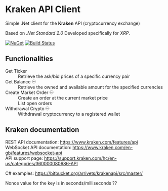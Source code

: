 # Kraken API Client

Simple .Net client for the **Kraken** API (cryptocurrency exchange)  

Based on _.Net Standard 2.0_
Developed specifically for _XRP_.

[![NuGet](https://img.shields.io/nuget/v/Alex75.KrakenApiClient.svg)](https://www.nuget.org/packages/Alex75.KrakenApiClient) [![Build Status](https://alex75.visualstudio.com/Kraken%20API%20Client/_apis/build/status/Build%20and%20publish%20Package%20v0.1?branchName=master)](https://alex75.visualstudio.com/Kraken%20API%20Client/_build/latest?definitionId=18&branchName=master)

## Functionalities

<dl>
  <dt>Get Ticker</dt>
  <dd>Retrieve the ask/bid prices of a specific currency pair</dd>
  <dt>Get Balance <img src="./api key lock.svg" height=12></dt>
  <dd>Retrieve the owned and available amount for the specified currencies</dd>
  <dt>Create Market Order <img src="./api key lock.svg" height=12></dt>
  <dd>Create an order at the current market price</dd>
  <dd>List open orders</dd>
  <dt>Withdrawal Crypto <img src="./api key lock.svg" height=12></dt>
  <dd>Withdrawal cryptocurrency to a registered wallet</dd>
</dl>


## Kraken documentation

REST API documentation: https://www.kraken.com/features/api  
WebSocket API documentation: https://www.kraken.com/en-gb/features/websocket-api  
API support page: https://support.kraken.com/hc/en-us/categories/360000080686-API  

C# examples: https://bitbucket.org/arrivets/krakenapi/src/master/

  
Nonce value for the key is in seconds/milliseconds ??